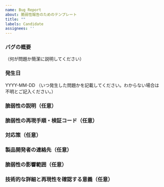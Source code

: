 ```yaml
---
name: Bug Report
about: 脆弱性報告のためのテンプレート
title: ""
labels: Candidate
assignees: ''
---
```


### バグの概要
（何が問題か簡潔に説明してください）

### 発生日
YYYY-MM-DD
（いつ発生した問題かを記載してください。わからない場合は不明とご記入ください。）

### 脆弱性の説明（任意）

### 脆弱性の再現手順・検証コード（任意）

### 対応策（任意）

### 製品開発者の連絡先（任意）

### 脆弱性の影響範囲（任意）

### 技術的な詳細と再現性を確認する意義（任意）
